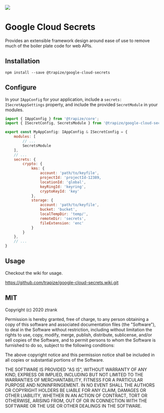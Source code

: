 ![](https://github.com/trapize/google-cloud-secrets/workflows/Unit%20Tests/badge.svg)
# Google Cloud Secrets
Provides an extensible framework design around ease of use to remove much of the boiler plate code for web APIs.

## Installation
`npm install --save @trapize/google-cloud-secrets`

## Configure
In your `IAppConfig` for your application, include a `secrets: ISecretAppSettings` property, and include the provided `SecretModule` in your modules.

```javascript
import { IAppConfig } from '@trapize/core';
import { ISecretConfig, SecretsModule } from '@trapize/google-cloud-secrets';

export const MyAppConfig: IAppConfig & ISecretConfig = {
    modules: [
        // ...
        SecretsModule
    ],
    // ...
    secrets: {
        crypto: {
            kms: {
                account: 'path/to/keyfile',
                projectId: 'projectId-12389,
                locationId: 'global',
                keyRingId: 'keyring',
                cryptoKeyId: 'key'
            },
            storage: {
                account: 'path/to/keyfile',
                bucket: 'bucket',
                localTempDir: 'temp/',
                remoteDir: 'secrets',
                fileExtension: 'enc'
            }
        }
    },
    // ...
}
```

## Usage
Checkout the wiki for usage.

https://github.com/trapize/google-cloud-secrets.wiki.git

## MIT

Copyright (c) 2020 ztrank

Permission is hereby granted, free of charge, to any person obtaining a copy
of this software and associated documentation files (the "Software"), to deal
in the Software without restriction, including without limitation the rights
to use, copy, modify, merge, publish, distribute, sublicense, and/or sell
copies of the Software, and to permit persons to whom the Software is
furnished to do so, subject to the following conditions:

The above copyright notice and this permission notice shall be included in all
copies or substantial portions of the Software.

THE SOFTWARE IS PROVIDED "AS IS", WITHOUT WARRANTY OF ANY KIND, EXPRESS OR
IMPLIED, INCLUDING BUT NOT LIMITED TO THE WARRANTIES OF MERCHANTABILITY,
FITNESS FOR A PARTICULAR PURPOSE AND NONINFRINGEMENT. IN NO EVENT SHALL THE
AUTHORS OR COPYRIGHT HOLDERS BE LIABLE FOR ANY CLAIM, DAMAGES OR OTHER
LIABILITY, WHETHER IN AN ACTION OF CONTRACT, TORT OR OTHERWISE, ARISING FROM,
OUT OF OR IN CONNECTION WITH THE SOFTWARE OR THE USE OR OTHER DEALINGS IN THE
SOFTWARE.
